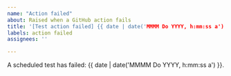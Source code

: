 ```yaml
---
name: "Action failed"
about: Raised when a GitHub action fails
title: '[Test action failed] {{ date | date('MMMM Do YYYY, h:mm:ss a') }}'
labels: action failed
assignees: ''

---
```


A scheduled test has failed: {{ date | date('MMMM Do YYYY, h:mm:ss a') }}.
